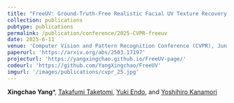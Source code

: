 ```yaml
---
title: "FreeUV: Ground-Truth-Free Realistic Facial UV Texture Recovery via Cross-Assembly Inference Strategy"
collection: publications
pubtype: publications
permalink: /publication/conference/2025-CVPR-freeuv
date: 2025-6-11
venue: 'Computer Vision and Pattern Recognition Conference (CVPR), Jun'
paperurl: 'https://arxiv.org/abs/2503.17197'
projecturl: 'https://yangxingchao.github.io/FreeUV-page/'
codeurl: 'https://github.com/YangXingchao/FreeUV'
imgurl: '/images/publications/cvpr_25.jpg'
---
```


**Xingchao Yang***, [Takafumi Taketomi](https://taketomitakafumi.sakura.ne.jp/web/en/), [Yuki Endo](https://www.cgg.cs.tsukuba.ac.jp/~endo/index_en.html), and [Yoshihiro Kanamori](http://kanamori.cs.tsukuba.ac.jp/index.html)